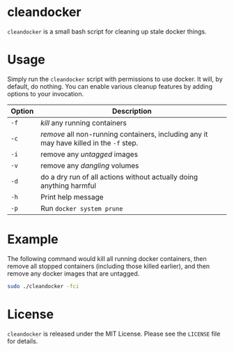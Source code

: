 # cleandocker

`cleandocker` is a small bash script for cleaning up stale docker things.

# Usage

Simply run the `cleandocker` script with permissions to use docker. It will, by default, do nothing. You can enable various cleanup features by adding options to your invocation.

| Option | Description |
| ------ | ----------- |
| `-f` | *kill* any running containers |
| `-c` | *remove* all non-running containers, including any it may have killed in the `-f` step. |
| `-i` | remove any *untagged* images |
| `-v` | remove any *dangling* volumes |
| `-d` | do a dry run of all actions without actually doing anything harmful |
| `-h` | Print help message |
| `-p` | Run `docker system prune` |

# Example

The following command would kill all running docker containers, then remove all stopped containers (including those killed earlier), and then remove any docker images that are untagged.

```bash
sudo ./cleandocker -fci
```

# License

`cleandocker` is released under the MIT License. Please see the `LICENSE` file for details.
